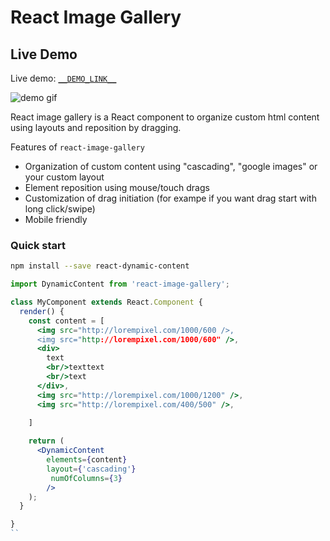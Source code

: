 React Image Gallery
===================

## Live Demo
Live demo: [`__DEMO_LINK__`](__DEMO_LINK__)

![demo gif](__GIF_LINK__)

React image gallery is a React component to organize custom html content using layouts and reposition by dragging.

Features of `react-image-gallery`
* Organization of custom content using "cascading", "google images" or your custom layout
* Element reposition using mouse/touch drags
* Customization of drag initiation (for exampe if you want drag start with long click/swipe)
* Mobile friendly

### Quick start

```bash
npm install --save react-dynamic-content
```

```jsx
import DynamicContent from 'react-image-gallery';

class MyComponent extends React.Component {
  render() {
    const content = [
      <img src="http://lorempixel.com/1000/600 />,
      <img src="http://lorempixel.com/1000/600" />,
      <div>
        text
        <br/>texttext
        <br/>text
      </div>,
      <img src="http://lorempixel.com/1000/1200" />,
      <img src="http://lorempixel.com/400/500" />,
      
    ]

    return (
      <DynamicContent
        elements={content}
        layout={'cascading'}
         numOfColumns={3}
        />
    );
  }

}
``
